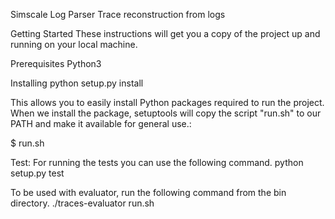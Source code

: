 Simscale Log Parser
Trace reconstruction from logs

Getting Started
These instructions will get you a copy of the project up and running on your local machine.

Prerequisites
Python3

Installing
python setup.py install

This allows you to easily install Python packages required to run the project.
When we install the package, setuptools will copy the script "run.sh" to our PATH and make it available for general use.:

$ run.sh

Test:
For running the tests you can use the following command.
python setup.py test

To be used with evaluator, run the following command from the bin directory.
./traces-evaluator run.sh
